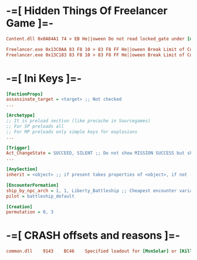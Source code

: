 # -=[ Hidden Things Of Freelancer Game ]=-

```ini
Content.dll 0x0A84A1 74 > EB He||oween Do not read locked_gate under [mPlayer] section of .fl file
```
```ini
Freelancer.exe 0x13C0AA 83 F8 10 > 83 F8 FF He||oween Break Limit of Comm Inbox (Act_EtherComm) pt.1
Freelancer.exe 0x13C183 83 F8 10 > 83 F8 FF He||oween Break Limit of Comm Inbox (Act_EtherComm) pt.2
```

# -=[ Ini Keys ]=-
```ini
[FactionProps]
assassinate_target = <target> ;; Not checked
...
```
```ini
[Archetype]
;; It is preload section (like precache in Sourcegames)
;; For SP preloads all
;; For MP preloads only simple keys for explosions
...
```
```ini
[Trigger]
Act_ChangeState = SUCCEED, SILENT ;; Do not show MISSION SUCCESS but show only FIND A JOB
...
```
```ini
[AnySection]
inherit = <object> ;; if present takes properties of <object>, if not - function SinglePlayer() is called
```
```ini
[EncounterFormation]
ship_by_npc_arch = 1, 1, Liberty_Battleship ;; Cheapest encounter variant
pilot = battleship_default

[Creation]
permutation = 0, 3
```
# -=[ CRASH offsets and reasons ]=-
```ini
common.dll    9143    BC46    Specified loadout for [MsnSolar] or [KillableSolar] is not defined in loadouts.ini.
```


